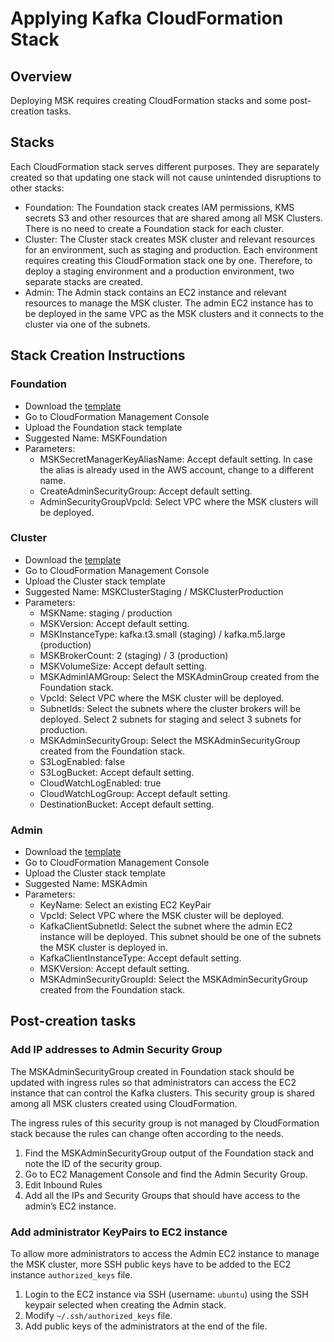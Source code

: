 # Applying Kafka CloudFormation Stack

## Overview

Deploying MSK requires creating CloudFormation stacks and some post-creation tasks.

## Stacks

Each CloudFormation stack serves different purposes. They are separately created so that updating one stack will not cause unintended disruptions to other stacks:

* Foundation: The Foundation stack creates IAM permissions, KMS secrets S3 and other resources that are shared among all MSK Clusters. There is no need to create a Foundation stack for each cluster.
* Cluster: The Cluster stack creates MSK cluster and relevant resources for an environment, such as staging and production. Each environment requires creating this CloudFormation stack  one by one. Therefore, to deploy a staging environment and a production environment, two separate stacks are created.
* Admin: The Admin stack contains an EC2 instance and relevant resources to manage the MSK cluster. The admin EC2 instance has to be deployed in the same VPC as the MSK clusters and it connects to the cluster via one of the subnets.

## Stack Creation Instructions

### Foundation

* Download the [template](./MSKFoundation.yaml)
* Go to CloudFormation Management Console
* Upload the Foundation stack template
* Suggested Name: MSKFoundation
* Parameters:
	* MSKSecretManagerKeyAliasName: Accept default setting. In case the alias is already used in the AWS account, change to a different name.
	* CreateAdminSecurityGroup: Accept default setting.
	* AdminSecurityGroupVpcId: Select VPC where the MSK clusters will be deployed.
	
### Cluster

* Download the [template](./MSKCluster.yaml)
* Go to CloudFormation Management Console
* Upload the Cluster stack template
* Suggested Name: MSKClusterStaging / MSKClusterProduction
* Parameters:
	* MSKName: staging / production
	* MSKVersion: Accept default setting.
	* MSKInstanceType: kafka.t3.small (staging) / kafka.m5.large (production)
	* MSKBrokerCount: 2 (staging) / 3 (production)
	* MSKVolumeSize: Accept default setting.
	* MSKAdminIAMGroup: Select the MSKAdminGroup created from the Foundation stack.
	* VpcId: Select VPC where the MSK cluster will be deployed.
	* SubnetIds: Select the subnets where the cluster brokers will be deployed. Select 2 subnets for staging and select 3 subnets for production.
	* MSKAdminSecurityGroup: Select the MSKAdminSecurityGroup created from the Foundation stack.
	* S3LogEnabled: false
	* S3LogBucket: Accept default setting.
	* CloudWatchLogEnabled: true
	* CloudWatchLogGroup: Accept default setting.
	* DestinationBucket: Accept default setting.

### Admin

* Download the [template](./MSKAdmin.yaml)
* Go to CloudFormation Management Console
* Upload the Cluster stack template
* Suggested Name: MSKAdmin
* Parameters:
	* KeyName: Select an existing EC2 KeyPair
	* VpcId: Select VPC where the MSK cluster will be deployed.
	* KafkaClientSubnetId: Select the subnet where the admin EC2 instance will be deployed. This subnet should be one of the subnets the MSK cluster is deployed in.
	* KafkaClientInstanceType: Accept default setting.
	* MSKVersion: Accept default setting.
	* MSKAdminSecurityGroupId: Select the MSKAdminSecurityGroup created from the Foundation stack. 

## Post-creation tasks

### Add IP addresses to Admin Security Group

The MSKAdminSecurityGroup created in Foundation stack should be updated with ingress rules so that administrators can access the EC2 instance that can control the Kafka clusters. This security group is shared among all MSK clusters created using CloudFormation.

The ingress rules of this security group is not managed by CloudFormation stack because the rules can change often according to the needs.

1. Find the MSKAdminSecurityGroup output of the Foundation stack and note the ID of the security group.
2. Go to EC2 Management Console and find the Admin Security Group.
3. Edit Inbound Rules
4. Add all the IPs and Security Groups that should have access to the admin’s EC2 instance.

### Add administrator KeyPairs to EC2 instance

To allow more administrators to access the Admin EC2 instance to manage the MSK cluster, more SSH public keys have to be added to the EC2 instance `authorized_keys` file.

1. Login to the EC2 instance via SSH (username: `ubuntu`) using the SSH keypair selected when creating the Admin stack.
2. Modify `~/.ssh/authorized_keys` file.
3. Add public keys of the administrators at the end of the file.
